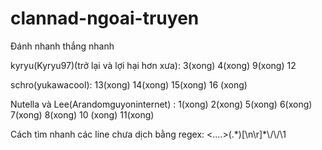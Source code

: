 # clannad-ngoai-truyen
Đánh nhanh thắng nhanh

kyryu(Kyryu97)(trở lại và lợi hại hơn xưa):  3(xong) 4(xong) 9(xong) 12

schro(yukawacool): 13(xong) 14(xong) 15(xong) 16 (xong)

Nutella và Lee(Arandomguyoninternet) : 1(xong) 2(xong) 5(xong) 6(xong) 7(xong) 8(xong) 10 (xong) 11(xong)

Cách tìm nhanh các line chưa dịch bằng regex: <....>(.\*)\[\n\r]*\\/\\/\1
